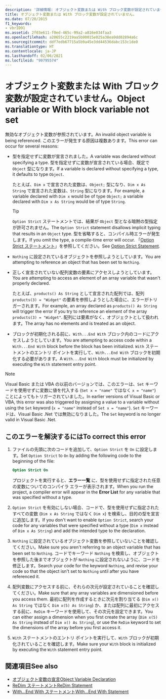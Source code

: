 ```yaml
---
description: '詳細情報: オブジェクト変数または With ブロック変数が設定されていません。'
title: オブジェクト変数または With ブロック変数が設定されていません。
ms.date: 07/20/2015
f1_keywords:
- vbrID91
ms.assetid: 2f03e611-f0ed-465c-99a2-a816e034faa3
ms.openlocfilehash: a20655c2219aa5b90015e025a38ea9dd02894a6c
ms.sourcegitcommit: ddf7edb67715a5b9a45e3dd44536dabc153c1de0
ms.translationtype: HT
ms.contentlocale: ja-JP
ms.lasthandoff: 02/06/2021
ms.locfileid: "99795574"
---
```

# <a name="object-variable-or-with-block-variable-not-set"></a><span data-ttu-id="8eedf-103">オブジェクト変数または With ブロック変数が設定されていません。</span><span class="sxs-lookup"><span data-stu-id="8eedf-103">Object variable or With block variable not set</span></span>

<span data-ttu-id="8eedf-104">無効なオブジェクト変数が参照されています。</span><span class="sxs-lookup"><span data-stu-id="8eedf-104">An invalid object variable is being referenced.</span></span> <span data-ttu-id="8eedf-105">このエラーが発生する原因は複数あります。</span><span class="sxs-lookup"><span data-stu-id="8eedf-105">This error can occur for several reasons:</span></span>

- <span data-ttu-id="8eedf-106">型を指定せずに変数が宣言されました。</span><span class="sxs-lookup"><span data-stu-id="8eedf-106">A variable was declared without specifying a type.</span></span> <span data-ttu-id="8eedf-107">型を指定せずに変数が宣言されている場合、既定で `Object` 型になります。</span><span class="sxs-lookup"><span data-stu-id="8eedf-107">If a variable is declared without specifying a type, it defaults to type `Object`.</span></span>

    <span data-ttu-id="8eedf-108">たとえば、`Dim x` で宣言された変数は、`Object;` 型になり、`Dim x As String` で宣言された変数は、`String` 型になります。</span><span class="sxs-lookup"><span data-stu-id="8eedf-108">For example, a variable declared with `Dim x` would be of type `Object;` a variable declared with `Dim x As String` would be of type `String`.</span></span>

    > [!TIP]
    > <span data-ttu-id="8eedf-109">`Option Strict` ステートメントでは、結果が `Object` 型となる暗黙の型指定が許可されません。</span><span class="sxs-lookup"><span data-stu-id="8eedf-109">The `Option Strict` statement disallows implicit typing that results in an `Object` type.</span></span> <span data-ttu-id="8eedf-110">型を省略すると、コンパイル時エラーが発生します。</span><span class="sxs-lookup"><span data-stu-id="8eedf-110">If you omit the type, a compile-time error will occur.</span></span> <span data-ttu-id="8eedf-111">「[Option Strict ステートメント](../statements/option-strict-statement.md)」を参照してください。</span><span class="sxs-lookup"><span data-stu-id="8eedf-111">See [Option Strict Statement](../statements/option-strict-statement.md).</span></span>

- <span data-ttu-id="8eedf-112">`Nothing` に設定されているオブジェクトを参照しようとしています。</span><span class="sxs-lookup"><span data-stu-id="8eedf-112">You are attempting to reference an object that has been set to `Nothing`.</span></span>

- <span data-ttu-id="8eedf-113">正しく宣言されていない配列変数の要素にアクセスしようとしています。</span><span class="sxs-lookup"><span data-stu-id="8eedf-113">You are attempting to access an element of an array variable that wasn't properly declared.</span></span>

    <span data-ttu-id="8eedf-114">たとえば、`products() As String` として宣言された配列では、配列 `products(3) = "Widget"` の要素を参照しようとした場合に、エラーがトリガーされます。</span><span class="sxs-lookup"><span data-stu-id="8eedf-114">For example, an array declared as `products() As String` will trigger the error if you try to reference an element of the array `products(3) = "Widget"`.</span></span> <span data-ttu-id="8eedf-115">配列には要素がなく、オブジェクトとして扱われます。</span><span class="sxs-lookup"><span data-stu-id="8eedf-115">The array has no elements and is treated as an object.</span></span>

- <span data-ttu-id="8eedf-116">ブロックが初期化される前に、`With...End With` ブロック内のコードにアクセスしようとしています。</span><span class="sxs-lookup"><span data-stu-id="8eedf-116">You are attempting to access code within a `With...End With` block before the block has been initialized.</span></span>   <span data-ttu-id="8eedf-117">`With` ステートメントのエントリ ポイントを実行して、`With...End With` ブロックを初期化する必要があります。</span><span class="sxs-lookup"><span data-stu-id="8eedf-117">A `With...End With` block must be initialized by executing the `With` statement entry point.</span></span>

> [!NOTE]
> <span data-ttu-id="8eedf-118">Visual Basic または VBA の以前のバージョンでは、このエラーは、`Set` キーワードを使用せずに変数に値を代入する (`Set x = "name"` ではなく `x = "name"`) ことによってもトリガーされていました。</span><span class="sxs-lookup"><span data-stu-id="8eedf-118">In earlier versions of Visual Basic or VBA, this error was also triggered by assigning a value to a variable without using the `Set` keyword (`x = "name"` instead of `Set x = "name"`).</span></span> <span data-ttu-id="8eedf-119">`Set` キーワードは、Visual Basic .Net では無効になりました。</span><span class="sxs-lookup"><span data-stu-id="8eedf-119">The `Set` keyword is no longer valid in Visual Basic .Net.</span></span>

## <a name="to-correct-this-error"></a><span data-ttu-id="8eedf-120">このエラーを解決するには</span><span class="sxs-lookup"><span data-stu-id="8eedf-120">To correct this error</span></span>

1. <span data-ttu-id="8eedf-121">ファイルの先頭に次のコードを追加して、`Option Strict` を `On` に設定します。</span><span class="sxs-lookup"><span data-stu-id="8eedf-121">Set `Option Strict` to `On` by adding the following code to the beginning of the file:</span></span>

    ```vb
    Option Strict On
    ```

    <span data-ttu-id="8eedf-122">プロジェクトを実行すると、**エラー一覧** に、型を使用せずに指定された任意の変数についてのコンパイラ エラーが表示されます。</span><span class="sxs-lookup"><span data-stu-id="8eedf-122">When you run the project, a compiler error will appear in the **Error List** for any variable that was specified without a type.</span></span>

2. <span data-ttu-id="8eedf-123">`Option Strict` を有効にしない場合、コードで、型を使用せずに指定されたすべての変数 (`Dim x As String` ではなく `Dim x`) を検索し、目的の型を宣言に追加します。</span><span class="sxs-lookup"><span data-stu-id="8eedf-123">If you don't want to enable `Option Strict`, search your code for any variables that were specified without a type (`Dim x` instead of `Dim x As String`) and add the intended type to the declaration.</span></span>

3. <span data-ttu-id="8eedf-124">`Nothing` に設定されているオブジェクト変数を参照していないことを確認してください。</span><span class="sxs-lookup"><span data-stu-id="8eedf-124">Make sure you aren't referring to  an object variable that has been set to `Nothing`.</span></span>  <span data-ttu-id="8eedf-125">コードでキーワード `Nothing` を検索し、オブジェクトを参照した後までオブジェクトが `Nothing` に設定されないように、コードを修正します。</span><span class="sxs-lookup"><span data-stu-id="8eedf-125">Search your code for the keyword `Nothing`, and revise your code so that the object isn't set to `Nothing` until after you have referenced it.</span></span>

4. <span data-ttu-id="8eedf-126">配列変数にアクセスする前に、それらの次元が設定されていることを確認してください。</span><span class="sxs-lookup"><span data-stu-id="8eedf-126">Make sure that any array  variables are dimensioned before you access them.</span></span> <span data-ttu-id="8eedf-127">最初に配列を作成するときに次元を割り当てる (`Dim x() As String` ではなく `Dim x(5) As String`) か、または配列に最初にアクセスする前に、`ReDim` キーワードを使用して、その次元を設定できます。</span><span class="sxs-lookup"><span data-stu-id="8eedf-127">You can either assign a dimension when you first create the array (`Dim x(5) As String` instead of `Dim x() As String`), or use the `ReDim` keyword to set the dimensions of the array before you first access it.</span></span>

5. <span data-ttu-id="8eedf-128">`With` ステートメントのエントリ ポイントを実行して、`With` ブロックが初期化されていることを確認します。</span><span class="sxs-lookup"><span data-stu-id="8eedf-128">Make sure your `With` block is initialized by executing the `With` statement entry point.</span></span>

## <a name="see-also"></a><span data-ttu-id="8eedf-129">関連項目</span><span class="sxs-lookup"><span data-stu-id="8eedf-129">See also</span></span>

- [<span data-ttu-id="8eedf-130">オブジェクト変数の宣言</span><span class="sxs-lookup"><span data-stu-id="8eedf-130">Object Variable Declaration</span></span>](../../programming-guide/language-features/variables/object-variable-declaration.md)
- [<span data-ttu-id="8eedf-131">ReDim ステートメント</span><span class="sxs-lookup"><span data-stu-id="8eedf-131">ReDim Statement</span></span>](../statements/redim-statement.md)
- [<span data-ttu-id="8eedf-132">With...End With ステートメント</span><span class="sxs-lookup"><span data-stu-id="8eedf-132">With...End With Statement</span></span>](../statements/with-end-with-statement.md)
